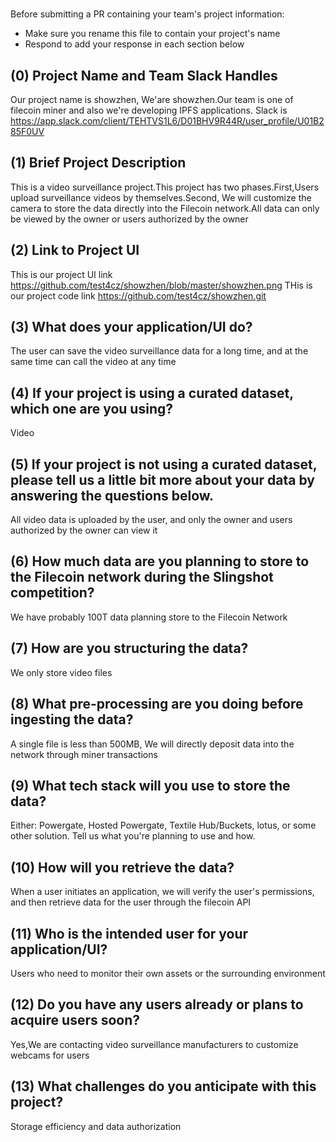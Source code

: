 # <showzhen>

Before submitting a PR containing your team's project information:
- Make sure you rename this file to contain your project's name
- Respond to add your response in each section below

## (0) Project Name and Team Slack Handles

Our project name is showzhen, We'are showzhen.Our team is one of filecoin miner and also we're developing IPFS applications.
Slack is https://app.slack.com/client/TEHTVS1L6/D01BHV9R44R/user_profile/U01B285F0UV

## (1) Brief Project Description

This is a video surveillance project.This project has two phases.First,Users upload surveillance videos by themselves.Second, We will customize the camera to store the data directly into the Filecoin network.All data can only be viewed by the owner or users authorized by the owner

## (2) Link to Project UI

This is our project UI link https://github.com/test4cz/showzhen/blob/master/showzhen.png
THis is our project code link https://github.com/test4cz/showzhen.git

## (3) What does your application/UI do?

The user can save the video surveillance data for a long time, and at the same time can call the video at any time

## (4) If your project is using a curated dataset, which one are you using?

Video

## (5) If your project is not using a curated dataset, please tell us a little bit more about your data by answering the questions below.

All video data is uploaded by the user, and only the owner and users authorized by the owner can view it

## (6) How much data are you planning to store to the Filecoin network during the Slingshot competition?

We have probably 100T data planning store to the Filecoin Network

## (7) How are you structuring the data?

We only store video files

## (8) What pre-processing are you doing before ingesting the data?

A single file is less than 500MB, We will directly deposit data into the network through miner transactions

## (9)  What tech stack will you use to store the data?

Either: Powergate, Hosted Powergate, Textile Hub/Buckets, lotus, or some other solution. Tell us what you're planning to use and how.

## (10) How will you retrieve the data?

When a user initiates an application, we will verify the user's permissions, and then retrieve data for the user through the filecoin API

## (11) Who is the intended user for your application/UI?

Users who need to monitor their own assets or the surrounding environment

## (12) Do you have any users already or plans to acquire users soon?

Yes,We are contacting video surveillance manufacturers to customize webcams for users

## (13) What challenges do you anticipate with this project?

Storage efficiency and data authorization
